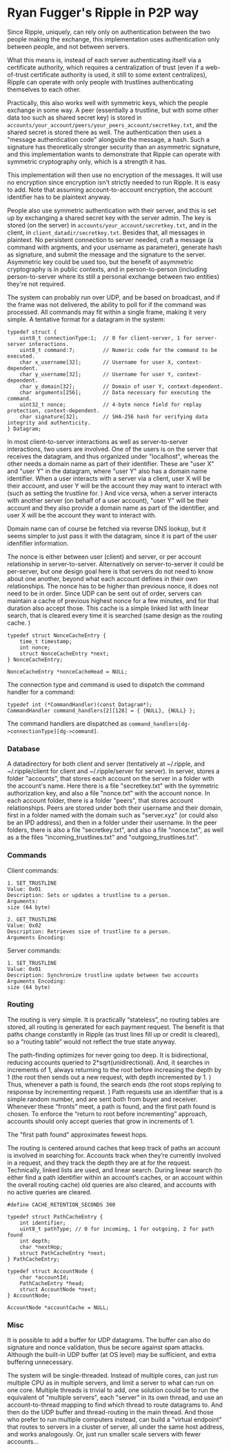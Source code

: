 # Ryan Fugger's Ripple in P2P way

Since Ripple, uniquely, can rely only on authentication between the two people making the exchange, this implementation uses authentication only between people, and not between servers.

What this means is, instead of each server authenticating itself via a certificate authority, which requires a centralization of trust (even if a web-of-trust certificate authority is used, it still to some extent centralizes), Ripple can operate with only people with trustlines authenticating themselves to each other.

Practically, this also works well with symmetric keys, which the people exchange in some way. A peer (essentially a trustline, but with some other data too such as shared secret key) is stored in `accounts/your_account/peers/your_peers_account/secretkey.txt`, and the shared secret is stored there as well. The authentication then uses a "message authentication code" alongside the message, a hash. Such a signature has theoretically stronger security than an asymmetric signature, and this implementation wants to demonstrate that Ripple can operate with symmetric cryptography only, which is a strength it has.

This implementation will then use no encryption of the messages. It will use no encryption since encryption isn't strictly needed to run Ripple. It is easy to add. Note that assuming account-to-account encryption, the account identifier has to be plaintext anyway.

People also use symmetric authentication with their server, and this is set up by exchanging a shared secret key with the server admin. The key is stored (on the server) in `accounts/your_account/secretkey.txt`, and in the client, in `client_datadir/secretkey.txt`. Besides that, all messages in plaintext. No persistent connection to server needed, craft a message (a command with argments, and your username as parameter), generate hash as signature, and submit the message and the signature to the server. Asymmetric key could be used too, but the benefit of asymmetric cryptography is in public contexts, and in person-to-person (including person-to-server where its still a personal exchange between two entities) they're not required.

The system can probably run over UDP, and be based on broadcast, and if the frame was not delivered, the ability to poll for if the command was processed. All commands may fit within a single frame, making it very simple. A tentative format for a datagram in the system:

    typedef struct {
        uint8_t connectionType:1;  // 0 for client-server, 1 for server-server interactions.
        uint8_t command:7;         // Numeric code for the command to be executed.
        char x_username[32];       // Username for user X, context-dependent.
        char y_username[32];       // Username for user Y, context-dependent.
        char y_domain[32];         // Domain of user Y, context-dependent.
        char arguments[256];       // Data necessary for executing the command.
        uint32_t nonce;            // 4-byte nonce field for replay protection, context-dependent.
        char signature[32];        // SHA-256 hash for verifying data integrity and authenticity.
    } Datagram;

In most client-to-server interactions as well as server-to-server interactions, two users are involved. One of the users is on the server that receives the datagram, and thus organized under "localhost", whereas the other needs a domain name as part of their identifier. These are "user X" and "user Y" in the datagram, where "user Y" also has a domain name identifier. When a user interacts with a server via a client, user X will be their account, and user Y will be the account they may want to interact with (such as setting the trustline for. ) And vice versa, when a server interacts with another server (on behalf of a user account), "user Y" will be their account and they also provide a domain name as part of the identifier, and user X will be the account they want to interact with.

Domain name can of course be fetched via reverse DNS lookup, but it seems simpler to just pass it with the datagram, since it is part of the user idenfifier information.

The nonce is either between user (client) and server, or per account relationship in server-to-server. Alternatively on server-to-server it could be per-server, but one design goal here is that servers do not need to know about one another, beyond what each account defines in their own relationships. The nonce has to be higher than previous nonce, it does not need to be in order. Since UDP can be sent out of order, servers can maintain a cache of previous highest nonce for a few minutes, and for that duration also accept those. This cache is a simple linked list with linear search, that is cleared every time it is searched (same design as the routing cache. )

    typedef struct NonceCacheEntry {
        time_t timestamp;
        int nonce;
        struct NonceCacheEntry *next;
    } NonceCacheEntry;

    NonceCacheEntry *nonceCacheHead = NULL;

The connection type and command is used to dispatch the command handler for a command:

    typedef int (*CommandHandler)(const Datagram*);
    CommandHandler command_handlers[2][128] = { {NULL}, {NULL} };

The command handlers are dispatched as `command_handlers[dg->connectionType][dg->command]`.

### Database

A datadirectory for both client and server  (tentatively at ~/.ripple, and ~/.ripple/client for client and ~/.ripple/server for server). In server, stores a folder "accounts", that stores each account on the server in a folder with the account's name. Here there is a file "secretkey.txt" with the symmetric authorization key, and also a file "nonce.txt" with the account nonce. In each account folder, there is a folder "peers", that stores account relationships. Peers are stored under both their username and their domain, first in a folder named with the domain such as "server.xyz" (or could also be an IPD address), and then in a folder under their username. In the peer folders, there is also a file "secretkey.txt", and also a file "nonce.txt", as well as a the files "incoming_trustlines.txt" and "outgoing_trustlines.txt".

### Commands

Client commands:

    1. SET_TRUSTLINE
    Value: 0x01
    Description: Sets or updates a trustline to a person.
    Arguments:
    size (64 byte)
    
    2. GET_TRUSTLINE
    Value: 0x02
    Description: Retrieves size of trustline to a person.
    Arguments Encoding:

Server commands:
    
    1. SET_TRUSTLINE
    Value: 0x01
    Description: Synchronize trustline update between two accounts
    Arguments Encoding:
    size (64 byte)

### Routing

The routing is very simple. It is practically “stateless”, no routing tables are stored, all routing is generated for each payment request. The benefit is that paths change constantly in Ripple (as trust lines fill up or credit is cleared), so a “routing table” would not reflect the true state anyway.

The path-finding optimizes for never going too deep. It is bidirectional, reducing accounts queried to 2*sqrt(unidirectional). And, it searches in increments of 1, always returning to the root before increasing the depth by 1 (the root then sends out a new request, with depth incremented by 1. ) Thus, whenever a path is found, the search ends (the root stops replying to response by incrementing request. ) Path requests use an identifier that is a simple random number, and are sent both from buyer and receiver. Whenever these “fronts” meet, a path is found, and the first path found is chosen. To enforce the “return to root before incrementing” approach, accounts should only accept queries that grow in increments of 1.

The "first path found" approximates fewest hops.

The routing is centered around caches that keep track of paths an account is involved in searching for. Accounts track when they’re currently involved in a request, and they track the depth they are at for the request. Technically, linked lists are used, and linear search. During linear search (to either find a path identifier within an account’s caches, or an account within the overall routing cache) old queries are also cleared, and accounts with no active queries are cleared.

    #define CACHE_RETENTION_SECONDS 300

    typedef struct PathCacheEntry {
        int identifier;
        uint8_t pathType; // 0 for incoming, 1 for outgoing, 2 for path found
        int depth;
        char *nextHop;
        struct PathCacheEntry *next;
    } PathCacheEntry;

    typedef struct AccountNode {
        char *accountId;
        PathCacheEntry *head;
        struct AccountNode *next;
    } AccountNode;

    AccountNode *accountCache = NULL;

### Misc

It is possible to add a buffer for UDP datagrams. The buffer can also do signature and nonce validation, thus be secure against spam attacks. Although the built-in UDP buffer (at OS level) may be sufficient, and extra buffering unnecessary.

The system will be single-threaded. Instead of multiple cores, can just run multiple CPU as in multiple servers, and limit a server to what can run on one core. Multiple threads is trivial to add, one solution could be to run the equivalent of "multiple servers", each "server" in its own thread, and use an account-to-thread mapping to find which thread to route datagrams to. And then do the UDP buffer and thread-routing in the main thread. And those who prefer to run multiple computers instead, can build a "virtual endpoint" that routes to servers in a cluster of server, all under the same host address, and works analogously. Or, just run smaller scale servers with fewer accounts...
